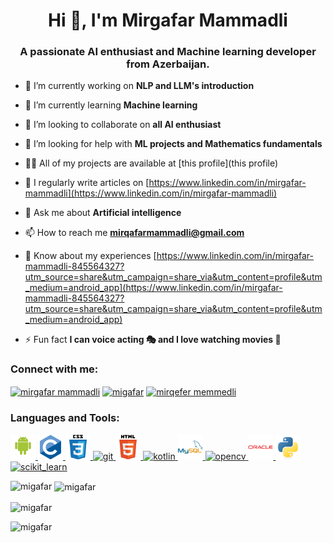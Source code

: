 <h1 align="center">Hi 👋, I'm Mirgafar Mammadli</h1>
<h3 align="center">A passionate AI enthusiast and Machine learning developer from Azerbaijan.</h3>



- 🔭 I’m currently working on **NLP and LLM's introduction**

- 🌱 I’m currently learning **Machine learning**

- 👯 I’m looking to collaborate on **all AI enthusiast**

- 🤝 I’m looking for help with **ML projects and Mathematics fundamentals**

- 👨‍💻 All of my projects are available at [this profile](this profile)

- 📝 I regularly write articles on [https://www.linkedin.com/in/mirgafar-mammadli](https://www.linkedin.com/in/mirgafar-mammadli)

- 💬 Ask me about **Artificial intelligence**

- 📫 How to reach me **mirqafarmammadli@gmail.com**

- 📄 Know about my experiences [https://www.linkedin.com/in/mirgafar-mammadli-845564327?utm_source=share&utm_campaign=share_via&utm_content=profile&utm_medium=android_app](https://www.linkedin.com/in/mirgafar-mammadli-845564327?utm_source=share&utm_campaign=share_via&utm_content=profile&utm_medium=android_app)

- ⚡ Fun fact **I can voice acting 🎭 and I love watching movies 🎥**

<h3 align="left">Connect with me:</h3>
<p align="left">
<a href="https://linkedin.com/in/mirgafar mammadli" target="blank"><img align="center" src="https://raw.githubusercontent.com/rahuldkjain/github-profile-readme-generator/master/src/images/icons/Social/linked-in-alt.svg" alt="mirgafar mammadli" height="30" width="40" /></a>
<a href="https://kaggle.com/migafar" target="blank"><img align="center" src="https://raw.githubusercontent.com/rahuldkjain/github-profile-readme-generator/master/src/images/icons/Social/kaggle.svg" alt="migafar" height="30" width="40" /></a>
<a href="https://www.youtube.com/c/mirqefer memmedli" target="blank"><img align="center" src="https://raw.githubusercontent.com/rahuldkjain/github-profile-readme-generator/master/src/images/icons/Social/youtube.svg" alt="mirqefer memmedli" height="30" width="40" /></a>
</p>

<h3 align="left">Languages and Tools:</h3>
<p align="left"> <a href="https://developer.android.com" target="_blank" rel="noreferrer"> <img src="https://raw.githubusercontent.com/devicons/devicon/master/icons/android/android-original-wordmark.svg" alt="android" width="40" height="40"/> </a> <a href="https://www.cprogramming.com/" target="_blank" rel="noreferrer"> <img src="https://raw.githubusercontent.com/devicons/devicon/master/icons/c/c-original.svg" alt="c" width="40" height="40"/> </a> <a href="https://www.w3schools.com/css/" target="_blank" rel="noreferrer"> <img src="https://raw.githubusercontent.com/devicons/devicon/master/icons/css3/css3-original-wordmark.svg" alt="css3" width="40" height="40"/> </a> <a href="https://git-scm.com/" target="_blank" rel="noreferrer"> <img src="https://www.vectorlogo.zone/logos/git-scm/git-scm-icon.svg" alt="git" width="40" height="40"/> </a> <a href="https://www.w3.org/html/" target="_blank" rel="noreferrer"> <img src="https://raw.githubusercontent.com/devicons/devicon/master/icons/html5/html5-original-wordmark.svg" alt="html5" width="40" height="40"/> </a> <a href="https://kotlinlang.org" target="_blank" rel="noreferrer"> <img src="https://www.vectorlogo.zone/logos/kotlinlang/kotlinlang-icon.svg" alt="kotlin" width="40" height="40"/> </a> <a href="https://www.mysql.com/" target="_blank" rel="noreferrer"> <img src="https://raw.githubusercontent.com/devicons/devicon/master/icons/mysql/mysql-original-wordmark.svg" alt="mysql" width="40" height="40"/> </a> <a href="https://opencv.org/" target="_blank" rel="noreferrer"> <img src="https://www.vectorlogo.zone/logos/opencv/opencv-icon.svg" alt="opencv" width="40" height="40"/> </a> <a href="https://www.oracle.com/" target="_blank" rel="noreferrer"> <img src="https://raw.githubusercontent.com/devicons/devicon/master/icons/oracle/oracle-original.svg" alt="oracle" width="40" height="40"/> </a> <a href="https://www.python.org" target="_blank" rel="noreferrer"> <img src="https://raw.githubusercontent.com/devicons/devicon/master/icons/python/python-original.svg" alt="python" width="40" height="40"/> </a> <a href="https://scikit-learn.org/" target="_blank" rel="noreferrer"> <img src="https://upload.wikimedia.org/wikipedia/commons/0/05/Scikit_learn_logo_small.svg" alt="scikit_learn" width="40" height="40"/> </a> </p>

<p><img align="left" src="https://github-readme-stats.vercel.app/api/top-langs?username=migafar&show_icons=true&locale=en&layout=compact" alt="migafar" /></p>

<p>&nbsp;<img align="center" src="https://github-readme-stats.vercel.app/api?username=migafar&show_icons=true&locale=en" alt="migafar" /></p>

<p><img align="center" src="https://github-readme-streak-stats.herokuapp.com/?user=migafar&" alt="migafar" /></p>

<p align="left"> <img src="https://komarev.com/ghpvc/?username=migafar&label=Profile%20views&color=0e75b6&style=flat" alt="migafar" /> </p>
